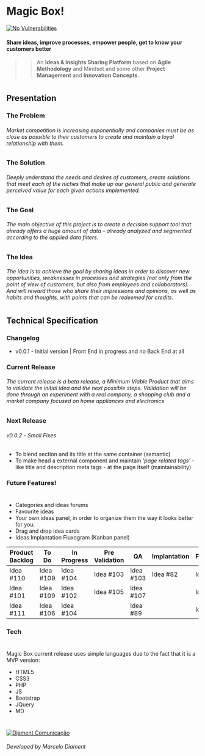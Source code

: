 # Magic Box!
[![No Vulnerabilities](https://snyk.io/test/npm/jquery/3.4.1/badge.svg)](http://djament.com.br/cv.php)
#### Share ideas, improve processes, empower people, get to know your customers better

>> An **Ideas & Insights Sharing Platform** based on
>> **Agile Methodology** and Mindset and some other
>> **Project Management** and **Innovation Concepts**.

#

## Presentation

### The Problem
###### Market competition is increasing exponentially and companies must be as close as possible to their customers to create and maintain a loyal relationship with them.


### The Solution
###### Deeply understand the needs and desires of customers, create solutions that meet each of the niches that make up our general public and generate perceived value for each given actions implemented.


### The Goal
###### The main objective of this project is to create a decision support tool that already offers a huge amount of data - already analyzed and segmented according to the applied data filters.


### The Idea
###### The idea is to achieve the goal by sharing ideas in order to discover new opportunities, weaknesses in processes and strategies (not only from the point of view of customers, but also from employees and collaborators). And will reward those who share their impressions and opinions, as well as habits and thoughts, with points that can be redeemed for credits.

#

## Technical Specification


### Changelog
 - v0.0.1 - Initial version |  Front End in progress and no Back End at all

### Current Release
###### The current release is a beta release, a Minimum Viable Product that aims to validate the initial idea and the next possible steps. Validation will be done through an experiment with a real company, a shopping club and a market company focused on home appliances and electronics


### Next Release
###### v0.0.2 - Small Fixes
- To blend section and its title at the same container (semantic)
- To make head a external component and maintain _'page related tags'_ - like title and description meta tags - at the page itself (maintainability)


### Future Features!
#
- Categories and ideas forums
- Favourite ideas
- Your own ideas panel, in order to organize them the way it looks better for you.
- Drag and drop idea cards
- Ideas Implantation Fluxogram (Kanban panel)

| Product Backlog | To Do | In Progress | Pre Validation | QA | Implantation | Feedback |
| ------ | ------ | ------ | ------ | ------ | ------ | ------ |
| Idea #110 | Idea #109 | Idea #104 | Idea #103 | Idea #103 | Idea #82 | Idea #69 |
| Idea #101 | Idea #109 | Idea #102 | Idea #105 | Idea #107 |  | Idea #71 |
| Idea #111 | Idea #106 | Idea #104 |  | Idea #89 |  | Idea #87 |


### Tech
#
Magic Box current release uses simple languages due to the fact that it is a MVP version:

* HTML5
* CSS3
* PHP
* JS
* Bootstrap
* JQuery
* MD

#
[![Djament Comunicação](https://djament.com.br/favicons/favicon-96x96.png)](http://djament.com.br/cv.php)
###### Developed by Marcelo Diament
#